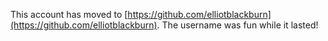 This account has moved to [https://github.com/elliotblackburn](https://github.com/elliotblackburn). The username was fun while it lasted!
